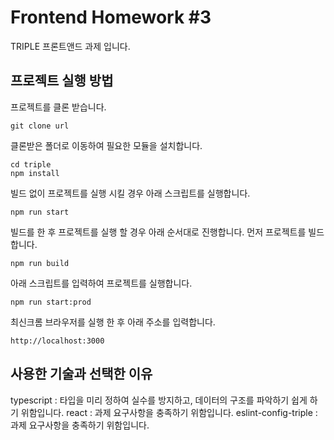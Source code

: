 # Frontend Homework #3

TRIPLE 프론트앤드 과제 입니다.

## 프로젝트 실행 방법

프로젝트를 클론 받습니다.

```
git clone url
```

클론받은 폴더로 이동하여 필요한 모듈을 설치합니다.

```
cd triple
npm install
```

빌드 없이 프로젝트를 실행 시킬 경우 아래 스크립트를 실행합니다.

```
npm run start
```

빌드를 한 후 프로젝트를 실행 할 경우 아래 순서대로 진행합니다.
먼저 프로젝트를 빌드합니다.

```
npm run build
```

아래 스크립트를 입력하여 프로젝트를 실행합니다.

```
npm run start:prod
```

최신크롬 브라우저를 실행 한 후 아래 주소를 입력합니다.

```
http://localhost:3000
```

## 사용한 기술과 선택한 이유

typescript : 타입을 미리 정하여 실수를 방지하고, 데이터의 구조를 파악하기 쉽게 하기 위함입니다.
react : 과제 요구사항을 충족하기 위함입니다.
eslint-config-triple : 과제 요구사항을 충족하기 위함입니다.
